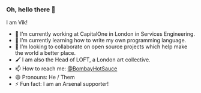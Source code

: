### Oh, hello there 👋

I am Vik!

- 🔭 I’m currently working at CapitalOne in London in Services Engineering.
- 🌱 I’m currently learning how to write my own programming language.
- 👯 I’m looking to collaborate on open source projects which help make the world a better place.
- 🖌 I am also the Head of LOFT, a London art collective.
- 📫 How to reach me: [@BombayHotSauce](https://twitter.com/BombayHotSauce)
- 😄 Pronouns: He / Them
- ⚡ Fun fact: I am an Arsenal supporter!


